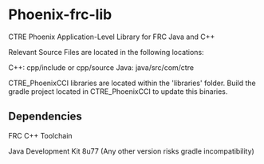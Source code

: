 # Phoenix-frc-lib
CTRE Phoenix Application-Level Library for FRC Java and C++

Relevant Source Files are located in the following locations:

C++: cpp/include or cpp/source
Java: java/src/com/ctre

CTRE_PhoenixCCI libraries are located within the 'libraries' folder.
Build the gradle project located in CTRE_PhoenixCCI to update this binaries.

## Dependencies
FRC C++ Toolchain

Java Development Kit 8u77 (Any other version risks gradle incompatibility)
